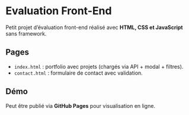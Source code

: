 # Evaluation Front-End

Petit projet d’évaluation front-end réalisé avec **HTML, CSS et JavaScript** sans framework.

## Pages

- `index.html` : portfolio avec projets (chargés via API + modal + filtres).
- `contact.html` : formulaire de contact avec validation.

## Démo

Peut être publié via **GitHub Pages** pour visualisation en ligne.
